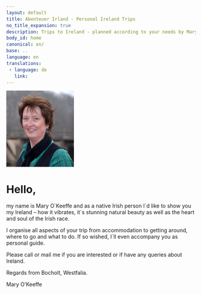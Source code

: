 ```yaml
---
layout: default
title: Abenteuer Irland - Personal Ireland Trips
no_title_expansion: true
description: Trips to Ireland - planned according to your needs by Mary O'Keeffe.
body_id: home
canonical: en/
base: ..
language: en
translations:
 - language: de
   link: 
---
```

<img class="floatright" width="180" height="203" src="img/Mary-11.jpg">

# Hello,

my name is Mary O`Keeffe and as a native Irish person I´d like to show you my Ireland –
how it vibrates, it´s stunning natural beauty as well as the heart and soul of the Irish race.

I organise all aspects of your trip from accommodation to getting around, where to go and
what to do. If so wished, I´ll even accompany you as personal guide.

Please call or mail me if you are interested or if have any queries about Ireland.

Regards from Bocholt, Westfalia.

Mary O’Keeffe
